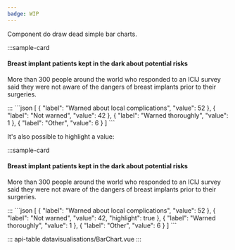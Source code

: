 ```yaml
---
badge: WIP
---
```


Component do draw dead simple bar charts.

:::sample-card
<div class="m-4">
  <h4>Breast implant patients kept in the dark about potential risks</h4>
  <p class="text-muted">
    More than 300 people around the world who responded to an ICIJ survey said they were not aware of the dangers of breast implants prior to their surgeries.
  </p>
  <bar-chart :data="data" class="mt-4" />
</div>
:::

<collapsible-block label="Show the data structure">
```json
[
  {
    "label": "Warned about local complications",
    "value": 52
  },
  {
    "label": "Not warned",
    "value": 42
  },
  {
    "label": "Warned thoroughly",
    "value": 1
  },
  {
    "label": "Other",
    "value": 6
  }
]
```
</collapsible-block>

It's also possible to highlight a value:

:::sample-card
<div class="m-4">
  <h4>Breast implant patients kept in the dark about potential risks</h4>
  <p class="text-muted">
    More than 300 people around the world who responded to an ICIJ survey said they were not aware of the dangers of breast implants prior to their surgeries.
  </p>
  <bar-chart :data="dataWithHighlight" class="mt-4" />
</div>
:::

<collapsible-block label="Show the data structure">
```json
[
  {
    "label": "Warned about local complications",
    "value": 52
  },
  {
    "label": "Not warned",
    "value": 42,
    "highlight": true
  },
  {
    "label": "Warned thoroughly",
    "value": 1
  },
  {
    "label": "Other",
    "value": 6
  }
]
```
</collapsible-block>


::: api-table datavisualisations/BarChart.vue :::

<script>
  export default {
    data () {
      return {
        data: [
          {
            "label": "Warned about local complications",
            "value": 52
          },
          {
            "label": "Not warned",
            "value": 42
          },
          {
            "label": "Warned thoroughly",
            "value": 1
          },
          {
            "label": "Other",
            "value": 6
          }
        ],
        dataWithHighlight: [
          {
            "label": "Warned about local complications",
            "value": 52
          },
          {
            "label": "Not warned",
            "value": 42,
            "highlight": true
          },
          {
            "label": "Warned thoroughly",
            "value": 1
          },
          {
            "label": "Other",
            "value": 6
          }
        ]
      }
    }
  }
</script>
